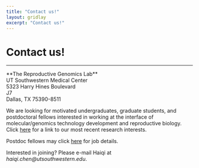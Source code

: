 ```yaml
---
title: "Contact us!"
layout: gridlay
excerpt: "Contact us!"
---
```


# **Contact us!**
<hr>
**The Reproductive Genomics Lab**<br>
UT Southwestern Medical Center<br>
5323 Harry Hines Boulevard<br>
J7<br>
Dallas, TX 75390-8511<br>

We are looking for motivated undergraduates, graduate students, and postdoctoral fellows interested in working at the interface of molecular/genomics technology development and reproductive biology. Click [here](https://haiqichenlab.github.io/research/) for a link to our most recent research interests.

Postdoc fellows may click [here](https://jobrxiv.org/job/ut-southwestern-medical-center-27778-postdoctoral-fellow-in-reproductive-genomics-at-ut-southwestern-medical-center/) for job details. 

Interested in joining? Please e-mail Haiqi at _haiqi.chen@utsouthwestern.edu_. 
